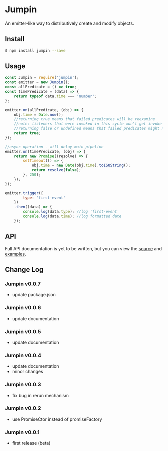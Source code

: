 # Jumpin
An emitter-like way to distributively create and modify objects.

## Install
```sh
$ npm install jumpin --save
```

## Usage
```js
const Jumpin = require('jumpin');
const emitter = new Jumpin();
const allPredicate = () => true;
const timePredicate = (data) => {
    return typeof data.time === 'number';
};

emitter.on(allPredicate, (obj) => {
    obj.time = Date.now();
    //returning true means that failed predicates will be reexamine
    //note: listeners that were invoked in this cycle won't get invoke again
    //returning false or undefined means that failed predicates might not get reexamined
    return true;
});

//async operation - will delay main pipeline
emitter.on(timePredicate, (obj) => {
    return new Promise((resolve) => {
        setTimeout(() => {
            obj.time = new Date(obj.time).toISOString();
            return resolve(false);
        }, 250);
    });
});

emitter.trigger({
        type: 'first-event'
    })
    .then((data) => {
        console.log(data.type); //log 'first-event'
        console.log(data.time); //log formatted date
    });
```

## API
Full API documentation is yet to be written, but you can view the [source](https://github.com/OmriSh/jumpin/blob/master/src/index.js) and [examples](https://github.com/OmriSh/jumpin/tree/master/example).

## Change Log

### Jumpin v0.0.7
* update package.json

### Jumpin v0.0.6
* update documentation

### Jumpin v0.0.5
* update documentation

### Jumpin v0.0.4
* update documentation
* minor changes

### Jumpin v0.0.3
* fix bug in rerun mechanism

### Jumpin v0.0.2
* use PromiseCtor instead of promiseFactory

### Jumpin v0.0.1
* first release (beta)